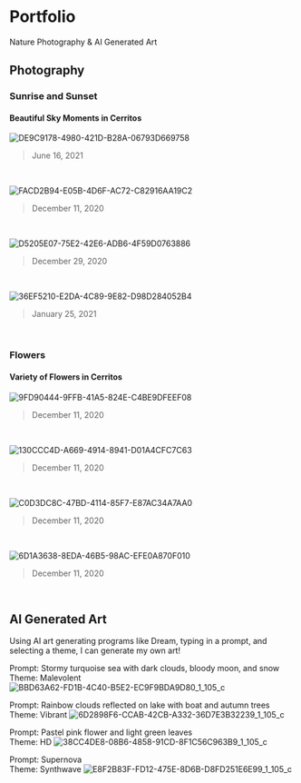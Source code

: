 # Portfolio
Nature Photography & AI Generated Art

## Photography

### Sunrise and Sunset

#### Beautiful Sky Moments in Cerritos

![DE9C9178-4980-421D-B28A-06793D669758](https://user-images.githubusercontent.com/101068105/193112698-2d135d92-5f28-4b8b-a2dd-e3c9dfcab1ec.JPG)
> June 16, 2021 
<br />


![FACD2B94-E05B-4D6F-AC72-C82916AA19C2](https://user-images.githubusercontent.com/101068105/193113740-2660fd27-c72c-42b3-972d-e5b36f78cce2.JPG)
> December 11, 2020
<br />


![D5205E07-75E2-42E6-ADB6-4F59D0763886](https://user-images.githubusercontent.com/101068105/193114516-49d4c319-14e1-447d-abbf-58d48425d082.JPG)
> December 29, 2020
<br />


![36EF5210-E2DA-4C89-9E82-D98D284052B4](https://user-images.githubusercontent.com/101068105/193114984-085d4e6f-9a7c-4d3c-8899-776700c5d4ae.JPG)
> January 25, 2021
<br />


### Flowers

#### Variety of Flowers in Cerritos

![9FD90444-9FFB-41A5-824E-C4BE9DFEEF08](https://user-images.githubusercontent.com/101068105/193115318-d87fd979-2b45-4fef-abe1-9a82c03e7a53.JPG)
> December 11, 2020
<br />


![130CCC4D-A669-4914-8941-D01A4CFC7C63](https://user-images.githubusercontent.com/101068105/193115423-3f5c2564-54f3-43c3-9937-9a8fa85fe23f.JPG)
> December 11, 2020
<br />


![C0D3DC8C-47BD-4114-85F7-E87AC34A7AA0](https://user-images.githubusercontent.com/101068105/193115476-3d85af63-b839-4d03-b9a7-0959d54f795f.JPG)
> December 11, 2020
<br />


![6D1A3638-8EDA-46B5-98AC-EFE0A870F010](https://user-images.githubusercontent.com/101068105/193115609-2e6e3375-5518-435d-af5e-c2437c165a87.JPG)
> December 11, 2020
<br />


## AI Generated Art
Using AI art generating programs like Dream, typing in a prompt, and selecting a theme, I can generate my own art!

Prompt: Stormy turquoise sea with dark clouds, bloody moon, and snow
<br />
Theme: Malevolent
![BBD63A62-FD1B-4C40-B5E2-EC9F9BDA9D80_1_105_c](https://user-images.githubusercontent.com/101068105/193697154-03580126-11ac-417f-a505-0d4a5bb58ab4.jpeg)

Prompt: Rainbow clouds reflected on lake with boat and autumn trees
<br />
Theme: Vibrant
![6D2898F6-CCAB-42CB-A332-36D7E3B32239_1_105_c](https://user-images.githubusercontent.com/101068105/193698131-0406d1ca-6f56-4b40-90ea-63df987d10a7.jpeg)

Prompt: Pastel pink flower and light green leaves
<br />
Theme: HD
![38CC4DE8-08B6-4858-91CD-8F1C56C963B9_1_105_c](https://user-images.githubusercontent.com/101068105/193698582-b0dd92fa-1c98-4cfa-87cf-cd3f73a39ad7.jpeg)

Prompt: Supernova
<br />
Theme: Synthwave
![E8F2B83F-FD12-475E-8D6B-D8FD251E6E99_1_105_c](https://user-images.githubusercontent.com/101068105/193699184-c85ba878-7daa-4f47-9d95-692a2161aeee.jpeg)
